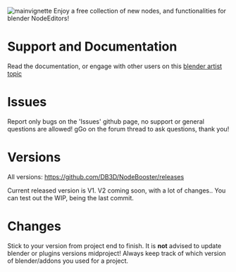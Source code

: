 ![mainvignette](https://github.com/user-attachments/assets/f60b03bd-0c16-480f-a47a-7f1bc1d9972d)
Enjoy a free collection of new nodes, and functionalities for blender NodeEditors!

# Support and Documentation
Read the documentation, or engage with other users on this [blender artist topic](https://blenderartists.org/t/node-booster-extending-blender-node-editors)

# Issues
Report only bugs on the 'Issues' github page, no support or general questions are allowed!
gGo on the forum thread to ask questions, thank you!

# Versions
All versions: 
https://github.com/DB3D/NodeBooster/releases

Current released version is V1. 
V2 coming soon, with a lot of changes..
You can test out the WIP, being the last commit.

# Changes
Stick to your version from project end to finish. 
It is **not** advised to update blender or plugins versions midproject!
Always keep track of which version of blender/addons you used for a project. 
